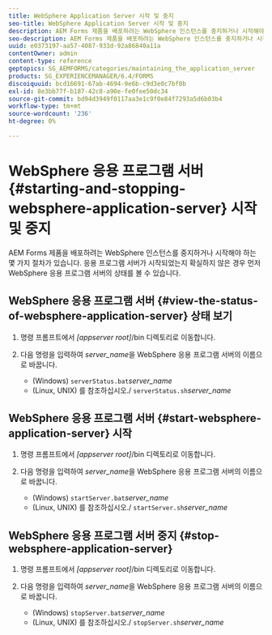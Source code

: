 ```yaml
---
title: WebSphere Application Server 시작 및 중지
seo-title: WebSphere Application Server 시작 및 중지
description: AEM Forms 제품을 배포하려는 WebSphere 인스턴스를 중지하거나 시작해야 하는 몇 가지 절차가 있습니다. 이 문서에서는 WebSphere Application Server를 시작하고 정지하는 방법을 설명합니다.
seo-description: AEM Forms 제품을 배포하려는 WebSphere 인스턴스를 중지하거나 시작해야 하는 몇 가지 절차가 있습니다. 이 문서에서는 WebSphere Application Server를 시작하고 정지하는 방법을 설명합니다.
uuid: e0373197-aa57-4087-933d-92a86840a11a
contentOwner: admin
content-type: reference
geptopics: SG_AEMFORMS/categories/maintaining_the_application_server
products: SG_EXPERIENCEMANAGER/6.4/FORMS
discoiquuid: bcd16691-67ab-4694-9e6b-c9d3e0c7bf0b
exl-id: 8e3bb77f-b187-42c8-a90e-fe0fee50dc34
source-git-commit: bd94d3949f0117aa3e1c9f0e84f7293a5d6b03b4
workflow-type: tm+mt
source-wordcount: '236'
ht-degree: 0%

---
```


# WebSphere 응용 프로그램 서버 {#starting-and-stopping-websphere-application-server} 시작 및 중지

AEM Forms 제품을 배포하려는 WebSphere 인스턴스를 중지하거나 시작해야 하는 몇 가지 절차가 있습니다. 응용 프로그램 서버가 시작되었는지 확실하지 않은 경우 먼저 WebSphere 응용 프로그램 서버의 상태를 볼 수 있습니다.

## WebSphere 응용 프로그램 서버 {#view-the-status-of-websphere-application-server} 상태 보기

1. 명령 프롬프트에서 *[appserver root]*/bin 디렉토리로 이동합니다.
1. 다음 명령을 입력하여 *server_name*&#x200B;을 WebSphere 응용 프로그램 서버의 이름으로 바꿉니다.

   * (Windows) `serverStatus.bat`*server_name*
   * (Linux, UNIX) 를 참조하십시오./ `serverStatus.sh`*server_name*

## WebSphere 응용 프로그램 서버 {#start-websphere-application-server} 시작

1. 명령 프롬프트에서 *[appserver root]*/bin 디렉토리로 이동합니다.
1. 다음 명령을 입력하여 *server_name*&#x200B;을 WebSphere 응용 프로그램 서버의 이름으로 바꿉니다.

   * (Windows) `startServer.bat`*server_name*
   * (Linux, UNIX) 를 참조하십시오./ `startServer.sh`*server_name*

## WebSphere 응용 프로그램 서버 중지 {#stop-websphere-application-server}

1. 명령 프롬프트에서 *[appserver root]*/bin 디렉토리로 이동합니다.
1. 다음 명령을 입력하여 *server_name*&#x200B;을 WebSphere 응용 프로그램 서버의 이름으로 바꿉니다.

   * (Windows) `stopServer.bat`*server_name*
   * (Linux, UNIX) 를 참조하십시오./ `stopServer.sh`*server_name*

